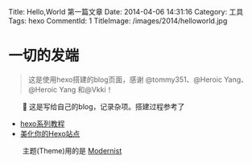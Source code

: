 Title: Hello,World 第一篇文章
Date: 2014-04-06 14:31:16
Category: 工具
Tags: hexo
CommentId: 1
TitleImage: /images/2014/helloworld.jpg


# 一切的发端

> 这是使用hexo搭建的blog页面，感谢 @tommy351、@Heroic Yang、@Heroic Yang 和@Vkki！

<!-- PELICAN_END_SUMMARY -->

　　🎂 这是写给自己的blog，记录杂项。搭建过程参考了 
- [hexo系列教程](http://zipperary.com/categories/hexo)
- [美化你的Hexo站点](http://vkki.me/2014/02/04/beautify-your-hexo)

　　主题(Theme)用的是 [Modernist](https://github.com/heroicyang/hexo-theme-modernist)

